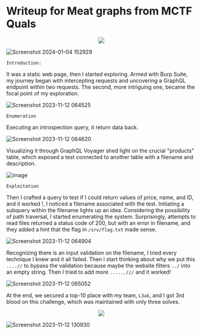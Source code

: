 # Writeup for  Meat graphs from MCTF Quals 
<p align="center">
  
<img src="https://github.com/Yazan03/CTF-writeups/assets/94278827/ec394e9e-243c-4048-836f-2c89e4830289" />

</p>

![Screenshot 2024-01-04 152929](https://github.com/Yazan03/xss/assets/94278827/ab292890-e317-40f9-a16b-9c996c49e88f)

```Introduction:```

It was a static web page, then I started exploring. Armed with Burp Suite, my journey began with intercepting requests and uncovering a GraphQL endpoint within two requests. The second, more intriguing one, became the focal point of my exploration.

![Screenshot 2023-11-12 064525](https://github.com/Yazan03/CTF-writeups/assets/94278827/c3009d71-f9e1-460f-9e77-eb30786d7285)

```Enumeration```

Executing an introspection query, it return data back.

![Screenshot 2023-11-12 064620](https://github.com/Yazan03/CTF-writeups/assets/94278827/2b09051f-003f-43c6-869e-6ee0b6e7d46a)

Visualizing it through GraphQL Voyager shed light on the crucial "products" table, which exposed a test connected to another table with a filename and description.

![image](https://github.com/Yazan03/CTF-writeups/assets/94278827/233f4945-6a5c-4821-9b9e-df7f4918056f)

```Exploitation```

Then I crafted a query to test if I could return values of price, name, and ID, and it worked !, I noticed a filename associated with the test. Initiating a subquery within the filename lights up an idea. Considering the possibility of path traversal, I started enumerating the system. Surprisingly, attempts to read files returned a status code of 200, but with an error in filename, and they added a hint that the flag in ```/srv/flag.txt``` made sense.

![Screenshot 2023-11-12 064904](https://github.com/Yazan03/CTF-writeups/assets/94278827/bfe7ece5-e72a-49e2-a340-475d15ff2dfa)

Recognizing there is an input validation on the filename, I tried every technique I knew and it all failed. Then I start thinking about why we put this ```....//``` to bypass the validation because maybe the website filters ```../``` into an empty string. Then I tried to add more ```......///``` and it worked!

![Screenshot 2023-11-12 065052](https://github.com/Yazan03/CTF-writeups/assets/94278827/f222a5f8-668e-4ad1-8611-59e2e7a1ed88)

At the end, we secured a top-10 place with my team, ```L3ak```, and I got 3rd blood on this challenge, which was maintained with only three solves.

<p align="center">
  
<img src="https://github.com/Yazan03/CTF-writeups/assets/94278827/7740d1cd-78fc-41f3-830f-2516ef110d35" />

</p>

![Screenshot 2023-11-12 130930](https://github.com/Yazan03/CTF-writeups/assets/94278827/0d4ff5c5-6f55-4b1d-aef9-e3ee976eca66)

